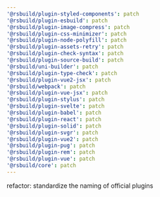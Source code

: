 ```yaml
---
'@rsbuild/plugin-styled-components': patch
'@rsbuild/plugin-esbuild': patch
'@rsbuild/plugin-image-compress': patch
'@rsbuild/plugin-css-minimizer': patch
'@rsbuild/plugin-node-polyfill': patch
'@rsbuild/plugin-assets-retry': patch
'@rsbuild/plugin-check-syntax': patch
'@rsbuild/plugin-source-build': patch
'@rsbuild/uni-builder': patch
'@rsbuild/plugin-type-check': patch
'@rsbuild/plugin-vue2-jsx': patch
'@rsbuild/webpack': patch
'@rsbuild/plugin-vue-jsx': patch
'@rsbuild/plugin-stylus': patch
'@rsbuild/plugin-svelte': patch
'@rsbuild/plugin-babel': patch
'@rsbuild/plugin-react': patch
'@rsbuild/plugin-solid': patch
'@rsbuild/plugin-svgr': patch
'@rsbuild/plugin-vue2': patch
'@rsbuild/plugin-pug': patch
'@rsbuild/plugin-rem': patch
'@rsbuild/plugin-vue': patch
'@rsbuild/core': patch
---
```


refactor: standardize the naming of official plugins
